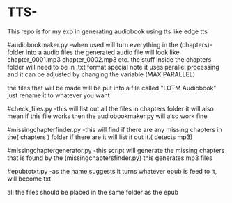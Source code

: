 # TTS-
This repo is for my exp in generating audiobook using tts like edge tts

#audiobookmaker.py
-when used will turn everything in the (chapters)- folder into a audio files the generated audio file will look like 
chapter_0001.mp3
chapter_0002.mp3
etc.
the stuff inside the chapters folder will need to be in .txt format
special note it uses parallel processing and it can be adjusted by changing the variable (MAX PARALLEL)

the files that will be made will be put into a file called "LOTM Audiobook"
just rename it to whatever you want 

#check_files.py
-this will list out all the files in chapters folder it will also mean if this file works then the audiobookmaker.py will also work fine 

#missingchapterfinder.py
-this will find if there are any missing chapters in the( chapters ) folder if there are it will list it out it.( detects mp3)

#missingchaptergenerator.py
-this script will generate the missing chapters that is found by the (missingchaptersfinder.py) this generates mp3 files 

#epubtotxt.py
-as the name suggests it turns whatever epub is feed to it, will become txt

all the files should be placed in the same folder as the epub
